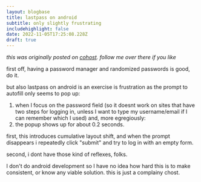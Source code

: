 ```yaml
---
layout: blogbase
title: lastpass on android
subtitle: only slightly frustrating
includehighlight: false
date: 2022-11-05T17:25:08.228Z
draft: true
---
```


_this was originally posted on [cohost](https://cohost.org/esaevian/post/200981-lastpass-on-android). follow me over there if you like_

first off, having a password manager and randomized passwords is good, do it.

but also lastpass on android is an exercise is frustration as the prompt to autofill only seems to pop up:

1. when I focus on the password field (so it doesnt work on sites that have two steps for logging in, unless I want to type my username/email if I can remember which I used) and, more egregiously:
2. the popup shows up for about 0.2 seconds.

first, this introduces cumulative layout shift, and when the prompt disappears i repeatedly click "submit" and try to log in with an empty form. 

second, i dont have those kind of reflexes, folks.

I don't do android development so I have no idea how hard this is to make consistent, or know any viable solution. this is just a complainy chost. 